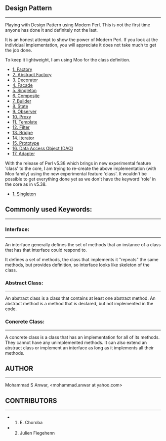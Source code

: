 ## Design Pattern
***

Playing with Design Pattern using Modern Perl. This is not the first time anyone has done it and definitely not the last.

It is an honest attempt to show the power of Modern Perl. If you look at the individual implementation, you will appreciate it does not take much to get the job done.

To keep it lightweight, I am using Moo for the class definition.

- [1. Factory](https://github.com/manwar/Design-Patterns/tree/master/01-factory)
- [2. Abstract Factory](https://github.com/manwar/Design-Patterns/tree/master/02-abstract-factory)
- [3. Decorator](https://github.com/manwar/Design-Patterns/tree/master/03-decorator)
- [4. Facade](https://github.com/manwar/Design-Patterns/tree/master/04-facade)
- [5. Singleton](https://github.com/manwar/Design-Patterns/tree/master/05-singleton)
- [6. Composite](https://github.com/manwar/Design-Patterns/tree/master/06-composite)
- [7. Builder](https://github.com/manwar/Design-Patterns/tree/master/07-builder)
- [8. State](https://github.com/manwar/Design-Patterns/tree/master/08-state)
- [9. Observer](https://github.com/manwar/Design-Patterns/tree/master/09-observer)
- [10. Proxy](https://github.com/manwar/Design-Patterns/tree/master/10-proxy)
- [11. Template](https://github.com/manwar/Design-Patterns/tree/master/11-template)
- [12. Filter](https://github.com/manwar/Design-Patterns/tree/master/12-filter)
- [13. Bridge](https://github.com/manwar/Design-Patterns/tree/master/13-bridge)
- [14. Iterator](https://github.com/manwar/Design-Patterns/tree/master/14-iterator)
- [15. Prototype](https://github.com/manwar/Design-Patterns/tree/master/15-prototype)
- [16. Data Access Object (DAO)](https://github.com/manwar/Design-Patterns/tree/master/16-data-access-object)
- [17. Adapter](https://github.com/manwar/Design-Patterns/tree/master/17-adapter)

With the release of Perl v5.38 which brings in new experimental feature 'class' to the core, I am trying to re-create the above implementation (with Moo family) using the new experimental feature 'class'. It wouldn't be possible to get everything done yet as we don't have the keyword 'role' in the core as in v5.38.

- [1. Singleton](https://github.com/manwar/Design-Patterns/tree/master/00-class-feature/01-singleton)

## Commonly used Keywords:
***

### Interface:
***

An interface generally defines the set of  methods that an instance of a class that has that interface could respond to.

It defines  a set of methods, the class that implements it "repeats" the same methods, but provides definition, so  interface looks like skeleton of the class.

### Abstract Class:
***

An abstract class is a class that  contains at least one abstract method. An abstract method is  a method  that is declared, but not implemented in the code.

### Concrete Class:
***

A concrete class is a class  that  has an implementation  for all of its methods. They cannot have any unimplemented methods. It  can also extend an abstract class or implement an interface as long as it implements all their methods.

## AUTHOR
***

Mohammad S Anwar, <mohammad.anwar at yahoo.com>

## CONTRIBUTORS
***

- 1. E. Choroba
- 2. Julien Fiegehenn

